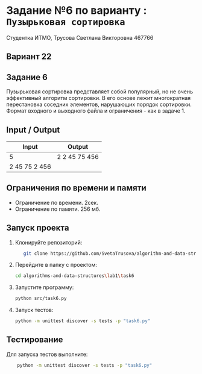 # Задание №6 по варианту : `Пузырьковая сортировка`
Студентка ИТМО,  Трусова Светлана Викторовна 467766

## Вариант 22

## Задание 6
Пузырьковая сортировка представляет собой популярный, но не очень эффективный алгоритм сортировки. В его основе лежит многократная перестановка
соседних элементов, нарушающих порядок сортировки.
Формат входного и выходного файла и ограничения - как в задаче 1.

## Input / Output 

| Input                | Output               |
|----------------------|----------------------|
| 5                    | 2 2 45 75 456        |
| 2 45 75 2 456        |                      |

## Ограничения по времени и памяти

- Ограничение по времени. 2сек.
- Ограничение по памяти. 256 мб.


## Запуск проекта
1. Клонируйте репозиторий:
   ```bash
      git clone https://github.com/SvetaTrusova/algorithm-and-data-structures-2.git
   ```
2. Перейдите в папку с проектом:
   ```bash
   cd algorithms-and-data-structures\lab1\task6
   ```
3. Запустите программу:
   ```bash
   python src/task6.py
   ```

4. Запуск тестов:
   ```bash
   python -m unittest discover -s tests -p "task6.py"
   ```


## Тестирование
Для запуска тестов выполните:
```bash
    python -m unittest discover -s tests -p "task6.py"
```